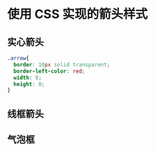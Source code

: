 # 使用 CSS 实现的箭头样式

## 实心箭头
```CSS
.arrow{
  border: 10px solid transparent;
  border-left-color: red;
  width: 0;
  height: 0;
}
```
## 线框箭头

## 气泡框
